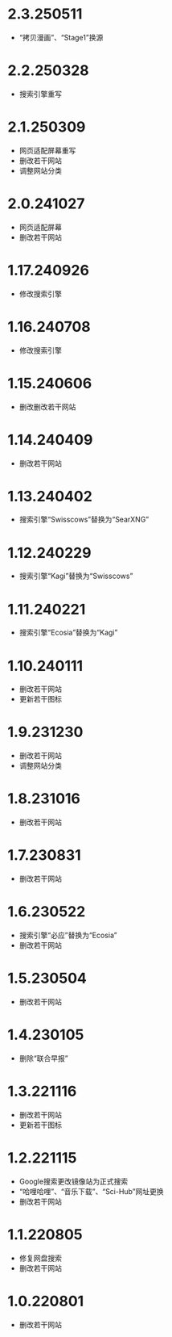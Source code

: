 # 2.3.250511
- “拷贝漫画”、“Stage1”换源
# 2.2.250328
- 搜索引擎重写
# 2.1.250309
- 网页适配屏幕重写
- 删改若干网站
- 调整网站分类
# 2.0.241027
- 网页适配屏幕
- 删改若干网站
# 1.17.240926
- 修改搜索引擎
# 1.16.240708
- 修改搜索引擎
# 1.15.240606
- 删改删改若干网站
# 1.14.240409
- 删改若干网站
# 1.13.240402
- 搜索引擎“Swisscows”替换为“SearXNG”
# 1.12.240229
- 搜索引擎“Kagi”替换为“Swisscows”
# 1.11.240221
- 搜索引擎“Ecosia”替换为“Kagi”
# 1.10.240111
- 删改若干网站
- 更新若干图标
# 1.9.231230
- 删改若干网站
- 调整网站分类
# 1.8.231016
- 删改若干网站
# 1.7.230831
- 删改若干网站
# 1.6.230522
- 搜索引擎“必应”替换为“Ecosia”
- 删改若干网站
# 1.5.230504
- 删改若干网站
# 1.4.230105
- 删除“联合早报”
# 1.3.221116
- 删改若干网站
- 更新若干图标
# 1.2.221115
- Google搜索更改镜像站为正式搜索
- “哈哩哈哩”、“音乐下载”、“Sci-Hub”网址更换
- 删改若干网站
# 1.1.220805
- 修复网盘搜索
- 删改若干网站
# 1.0.220801
- 删改若干网站
